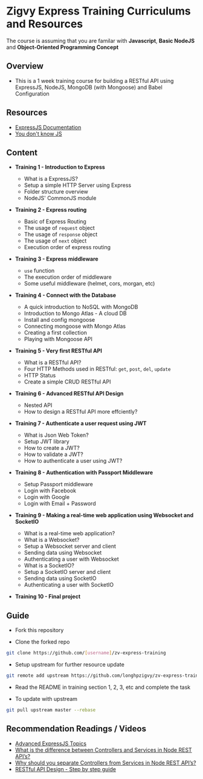 # Zigvy Express Training Curriculums and Resources
The course is assuming that you are familar with **Javascript**, **Basic NodeJS** and **Object-Oriented Programming Concept**

## Overview
- This is a 1 week training course for building a RESTful API using ExpressJS, NodeJS, MongoDB (with Mongoose) and Babel Configuration

## Resources
- [ExpressJS Documentation](https://expressjs.com/en/starter/installing.html)
- [You don't know JS](https://github.com/getify/You-Dont-Know-JS)

## Content
- **Training 1 - Introduction to Express**
  - What is a ExpressJS?
  - Setup a simple HTTP Server using Express
  - Folder structure overview
  - NodeJS' CommonJS module

- **Training 2 - Express routing**
  - Basic of Express Routing
  - The usage of `request` object
  - The usage of `response` object
  - The usage of `next` object
  - Execution order of express routing

- **Training 3 - Express middleware**
  - `use` function
  - The execution order of middleware
  - Some useful middleware (helmet, cors, morgan, etc)

- **Training 4 - Connect with the Database**
  - A quick introduction to NoSQL with MongoDB
  - Introduction to Mongo Atlas - A cloud DB
  - Install and config mongoose
  - Connecting mongoose with Mongo Atlas
  - Creating a first collection
  - Playing with Mongoose API

- **Training 5 - Very first RESTful API**
  - What is a RESTful API?
  - Four HTTP Methods used in RESTful: `get`, `post`, `del`, `update`
  - HTTP Status
  - Create a simple CRUD RESTful API

- **Training 6 - Advanced RESTful API Design**
  - Nested API
  - How to design a RESTful API more effciently?

- **Training 7 - Authenticate a user request using JWT**
  - What is Json Web Token?
  - Setup JWT library
  - How to create a JWT?
  - How to validate a JWT?
  - How to authenticate a user using JWT?

- **Training 8 - Authentication with Passport Middleware**
  - Setup Passport middleware
  - Login with Facebook
  - Login with Google
  - Login with Email + Password

- **Training 9 - Making a real-time web application using Websocket and SocketIO**
  - What is a real-time web application?
  - What is a Websocket?
  - Setup a Websocket server and client
  - Sending data using Websocket
  - Authenticating a user with Websocket
  - What is a SocketIO?
  - Setup a SocketIO server and client
  - Sending data using SocketIO
  - Authenticating a user with SocketIO

- **Training 10 - Final project**


## Guide
- Fork this repository

- Clone the forked repo

```bash
git clone https://github.com/[username]/zv-express-training
```

- Setup upstream for further resource update

```bash
git remote add upstream https://github.com/longhpzigvy/zv-express-training
```

- Read the README in training section 1, 2, 3, etc and complete the task

- To update with upstream

```bash
git pull upstream master --rebase
```

## Recommendation Readings / Videos
- [Advanced ExpressJS Topics](https://expressjs.com/en/advanced/developing-template-engines.html)
- [What is the difference between Controllers and Services in Node REST API’s?](https://www.coreycleary.me/what-is-the-difference-between-controllers-and-services-in-node-rest-apis/)
- [Why should you separate Controllers from Services in Node REST API’s?](https://www.coreycleary.me/why-should-you-separate-controllers-from-services-in-node-rest-apis/)
- [RESTful API Design - Step by step guide](https://hackernoon.com/restful-api-design-step-by-step-guide-2f2c9f9fcdbf)